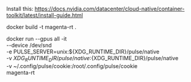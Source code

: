Install this: https://docs.nvidia.com/datacenter/cloud-native/container-toolkit/latest/install-guide.html

docker build -t magenta-rt .

docker run --gpus all -it \
  --device /dev/snd \
  -e PULSE_SERVER=unix:${XDG_RUNTIME_DIR}/pulse/native \
  -v ${XDG_RUNTIME_DIR}/pulse/native:${XDG_RUNTIME_DIR}/pulse/native \
  -v ~/.config/pulse/cookie:/root/.config/pulse/cookie \
  magenta-rt

